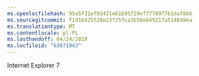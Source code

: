 ```yaml
---
ms.openlocfilehash: 95a5f31ef93431e61b95f29eff77897761daf8b6
ms.sourcegitcommit: f1d16425528e237257ca3b58eb49217a514849ea
ms.translationtype: MT
ms.contentlocale: pl-PL
ms.lasthandoff: 04/24/2019
ms.locfileid: "63871943"
---
```

Internet Explorer 7